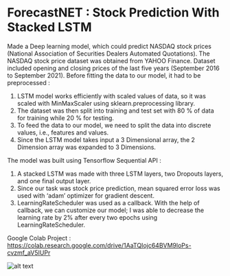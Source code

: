# ForecastNET : Stock Prediction With Stacked LSTM

Made a Deep learning model, which could predict NASDAQ stock prices (National Association of Securities Dealers Automated Quotations).
The NASDAQ stock price dataset was obtained from YAHOO Finance. Dataset included opening and closing prices of the last five years (September 2016 to September 2021).
Before fitting the data to our model, it had to be preprocessed :
1) LSTM model works efficiently with scaled values of data, so it was scaled with MinMaxScaler using sklearn.preprocessing library.
2) The dataset was then split into training and test set with 80 % of data for training while 20 % for testing.
3) To feed the data to our model, we need to split the data into discrete values, i.e., features and values.
4) Since the LSTM model takes input a 3 Dimensional array, the 2 Dimension array was expanded to 3 Dimensions.

The model was built using Tensorflow Sequential API :
1) A stacked LSTM was made with three LSTM layers, two Dropouts layers, and one final output layer.
2) Since our task was stock price prediction, mean squared error loss was used with ‘adam’ optimizer for gradient descent.
3) LearningRateScheduler was used as a callback. With the help of callback, we can customize our model; I was able to decrease the learning rate by 2% after every two epochs using LearningRateScheduler.

Google Colab Project : https://colab.research.google.com/drive/1AaTQIojc64BVM9loPs-cvzmf_aV5IUPr


![alt text](https://miro.medium.com/max/1400/1*xR4m0oOKz_jRgQU4Oge53g.jpeg)
